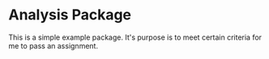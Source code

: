 # Analysis Package

This is a simple example package. It's purpose is to meet certain criteria for me to pass an assignment.
